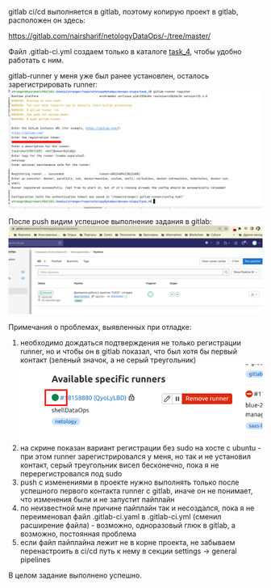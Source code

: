 gitlab ci/cd выполняется в gitlab, поэтому копирую проект в gitlab, расположен он здесь:

https://gitlab.com/nairsharif/netologyDataOps/-/tree/master/

Файл .gitlab-ci.yml создаем только в каталоге [task_4](.gitlab-ci.yml), чтобы удобно работать с ним.

gitlab-runner у меня уже был ранее установлен, осталось зарегистрировать runner:
![img.png](img.png)

После push видим успешное выполнение задания в gitlab:
![img_1.png](img_1.png)

Примечания о проблемах, выявленных при отладке:
1) необходимо дождаться подтверждения не только регистрации runner, но и чтобы он в gitlab показал, что был хотя бы первый контакт (зеленый значок, а не серый треугольник)
![img_2.png](img_2.png)
2) на скрине показан вариант регистрации без sudo на хосте с ubuntu - при этом runner зарегистрировался у меня, но так и не установил контакт, серый треугольник висел бесконечно, пока я не перерегистровался под sudo
3) push с изменениями в проекте нужно выполнять только после успешного первого контакта runner с gitlab, иначе он не понимает, что изменения были и не запустит пайплайн
4) по неизвестной мне причине пайплайн так и несоздался, пока я не переименовал файл .gitlab-ci.yaml в .gitlab-ci.yml (сменил расширение файла) - возможно, одноразовый глюк в gitlab, а возможно, постоянная проблема
5) если файл пайплайна лежит не в корне проекта, не забываем перенастроить в ci/cd путь к нему в секции settings -> general pipelines

В целом задание выполнено успешно.




